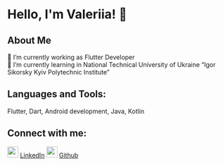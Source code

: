 # Hello, I'm Valeriia! 👋

## About Me
🔭 I’m currently working as Flutter Developer <br />
🌱 I’m currently learning in National Technical University of Ukraine “Igor Sikorsky Kyiv Polytechnic Institute”

## Languages and Tools:
Flutter, Dart, Android development, Java, Kotlin

## Connect with me:
 <img src='https://cdn.pixabay.com/photo/2021/02/26/22/36/linkedin-6053397_1280.png' width='25'>  [LinkedIn](https://www.linkedin.com/in/valeriia-radzivilo/)
 <img src='https://w7.pngwing.com/pngs/914/758/png-transparent-github-social-media-computer-icons-logo-android-github-logo-computer-wallpaper-banner-thumbnail.png' width='25'> [Github](https://github.com/valeriiaradzivilo)

